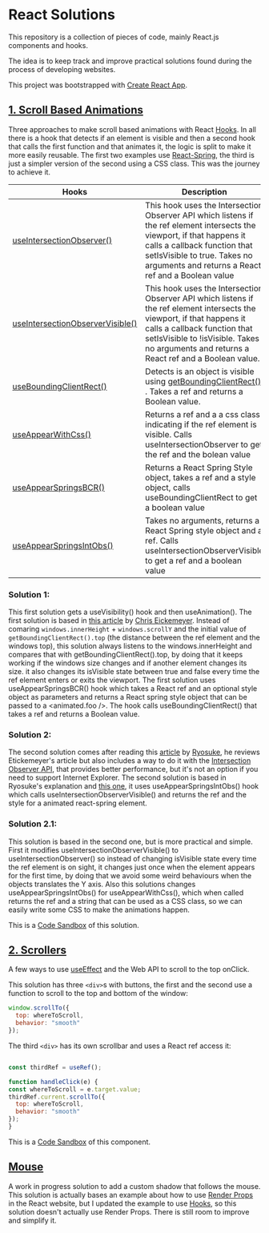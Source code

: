 # React Solutions

This repository is a collection of pieces of code, mainly React.js components and hooks.

The idea is to keep track and improve practical solutions found during the process of developing websites.

This project was bootstrapped with [Create React App](https://github.com/facebook/create-react-app).

## [1. Scroll Based Animations](/src/Components/Playground/AppearOnScroll)

Three approaches to make scroll based animations with React [Hooks](https://reactjs.org/docs/hooks-intro.html). In all there is a hook that detects if an element is visible and then a second hook that calls the first function and that animates it, the logic is split to make it more easily reusable. The first two examples use [React-Spring](https://react-spring.io/), the third is just a simpler version of the second using a CSS class. This was the journey to achieve it.



| Hooks                           | Description   |
|--------------------------       | -------------|
|[useIntersectionObserver() ](/src/Components/Hooks/useIntersectionObserver.jsx)      |This hook uses the Intersection Observer API which listens if the ref element intersects the viewport, if that happens it calls a callback function that setIsVisible to true. Takes no arguments and returns a React ref and a Boolean value |
|[useIntersectionObserverVisible() ](/src/Components/Hooks/useIntersectionObserver.jsx)  |This hook uses the Intersection Observer API which listens if the ref element intersects the viewport, if that happens it calls a callback function that setIsVisible to !isVisible. Takes no arguments and returns a React ref and a Boolean value. |
|[useBoundingClientRect() ](/src/Components/Hooks/useBoundingClientRect.jsx)       |Detects is an object is visible using [getBoundingClientRect() ](https://developer.mozilla.org/en-US/docs/Web/API/Element/getBoundingClientRect). Takes a ref and returns a Boolean value. |
|[useAppearWithCss() ](/src/Components/Hooks/IntObsWithCss.jsx)                |Returns a ref and a a css class indicating if the ref element is visible. Calls useIntersectionObserver to get the ref and the bolean value|
|[useAppearSpringsBCR() ](/src/Components/Hooks/AppearWithSprings.jsx)           |Returns a React Spring Style object, takes a ref and a style object, calls useBoundingClientRect to get a boolean value |
|[useAppearSpringsIntObs() ](/src/Components/Hooks/AppearWithSprings.jsx)          |Takes no arguments, returns a React Spring style object and a ref. Calls useIntersectionObserverVisible to get a ref and a boolean value |

### Solution 1:
This first solution gets a  useVisibility() hook and then useAnimation().
The first solution is based in [this article](https://dev.to/chriseickemeyergh/building-custom-scroll-animations-using-react-hooks-4h6f) by [Chris Eickemeyer](https://dev.to/chriseickemeyergh). Instead of comaring ```windows.innerHeight``` + ```windows.scrollY``` and the initial value of ```getBoundingClientRect().top``` (the distance between the ref element and the windows top), this solution always listens to the windows.innerHeight and compares that with getBoundingClientRect().top, by doing that it keeps working if the windows size changes and if another element changes its size. it also changes its isVisible state between true and false every time the ref element enters or exits the viewport.
The first solution uses useAppearSpringsBCR() hook which takes a React ref and an optional style object as parameters and returns a React spring style object that can be passed to a <animated.foo />. The hook calls useBoundingClientRect() that takes a ref and returns a Boolean value.

### Solution 2:
The second solution comes after reading this [article](https://whoisryosuke.com/blog/2020/handling-scroll-based-animations-in-react/) by [Ryosuke](https://twitter.com/whoisryosuke), he reviews Etickemeyer's article but also includes a way to do it with the [Intersection Observer API](https://developer.mozilla.org/en-US/docs/Web/API/Intersection_Observer_API), that provides better performance, but it's not an option if you need to support Internet Explorer. The second solution is based in Ryosuke's explanation and [this one](https://dev.to/producthackers/intersection-observer-using-react-49ko), it uses useAppearSpringsIntObs() hook which calls useIntersectionObserverVisible() and returns the ref and the style for a animated react-spring element.

### Solution 2.1:
This solution is based in the second one, but is more practical and simple. First it modifies useIntersectionObserverVisible() to useIntersectionObserver() so instead of changing isVisible state every time the ref element is on sight, it changes just once when the element appears for the first time, by doing that we avoid some weird behaviours when the objects translates the Y axis. Also this solutions changes useAppearSpringsIntObs() for useAppearWithCss(), which when called returns the ref and a string that can be used as a CSS class, so we can easily write some CSS to make the animations happen.

This is a [Code Sandbox](https://codesandbox.io/s/appear-onscroll-0wldq?file=/src/AppearOnScroll.jsx) of this solution.


## [2. Scrollers](/src/Components/Playground/Scrollers)

A few ways to use [useEffect](https://reactjs.org/docs/hooks-effect.html) and the Web API to scroll to the top onClick.

This solution has three ```<div>```s with buttons, the first and the second use a function to scroll to the top and bottom of the window:

```javascript
window.scrollTo({
  top: whereToScroll,
  behavior: "smooth"
});
```

The third ```<div>``` has its own scrollbar and uses a React ref access it:

```javascript

const thirdRef = useRef();

function handleClick(e) {
const whereToScroll = e.target.value;
thirdRef.current.scrollTo({
  top: whereToScroll,
  behavior: "smooth"
});
}
```

This is a [Code Sandbox](https://codesandbox.io/s/scrollers-865zb) of this component.

## [Mouse](/src/Components/Playground/Scrollers)

A work in progress solution to add a custom shadow that follows the mouse. This solution is actually bases an example about how to use [Render Props](https://reactjs.org/docs/render-props.html) in the React website, but I updated the example to use [Hooks](https://reactjs.org/docs/hooks-intro.html), so this solution doesn't actually use Render Props. There is still room to improve and simplify it.
